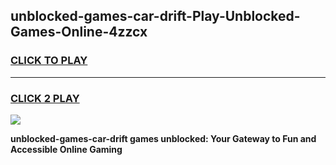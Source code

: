 
## unblocked-games-car-drift-Play-Unblocked-Games-Online-4zzcx
<h3>
<a href="https://premium76.site?title=unblocked-games-car-drift&ref=24A">CLICK TO PLAY</a></h3>
<hr>

<h3>
<a href="https://premium76.site?title=unblocked-games-car-drift&ref=24A">CLICK 2 PLAY</a>
  
</h3>

<a href="https://premium76.site?title=unblocked-games-car-drift&ref=24A"><img src="https://clearcache.store/games.png"></a>


**unblocked-games-car-drift games unblocked: Your Gateway to Fun and Accessible Online Gaming**
